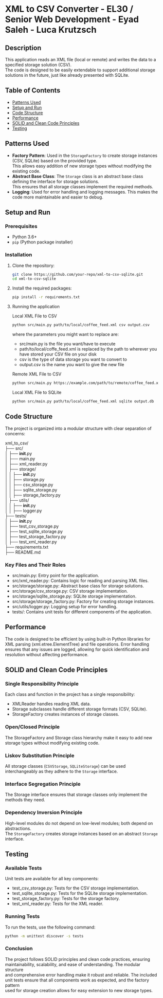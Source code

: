 # XML to CSV Converter - EL30 / Senior Web Development - Eyad Saleh - Luca Krutzsch

## Description

This application reads an XML file (local or remote) and writes the data to a specified storage solution (CSV).  
The code is designed to be easily extendable to support additional storage solutions in the future, just like already presented with SQLite.

## Table of Contents

- [Patterns Used](#patterns-used)
- [Setup and Run](#setup-and-run)
- [Code Structure](#code-structure)
- [Performance](#performance)
- [SOLID and Clean Code Principles](#solid-and-clean-code-principles)
- [Testing](#testing)

## Patterns Used

- **Factory Pattern**: Used in the `StorageFactory` to create storage instances (CSV, SQLite) based on the provided type.  
         This allows easy addition of new storage types without modifying the existing code.  
- **Abstract Base Class**: The `Storage` class is an abstract base class defining the interface for storage solutions.  
         This ensures that all storage classes implement the required methods.
- **Logging**: Used for error handling and logging messages. This makes the code more maintainable and easier to debug.

## Setup and Run

### Prerequisites

- Python 3.6+
- `pip` (Python package installer)

### Installation

1. Clone the repository:

   ```bash
   git clone https://github.com/your-repo/xml-to-csv-sqlite.git
   cd xml-to-csv-sqlite
2. Install the required packages:

   ```bash
   pip install -r requirements.txt
3. Running the application

   Local XML File to CSV

      ```bash
      python src/main.py path/to/local/coffee_feed.xml csv output.csv
      ```
   where the parameters you might want to replace are: 
      - src/main.py is the file you want/have to execute
      - path/to/local/coffe_feed.xml is replaced by the path to wherever you have stored your CSV file on your disk 
      - csv is the type of data storage you want to convert to
      - output.csv is the name you want to give the new file

   Remote XML File to CSV

      ```bash
      python src/main.py https://example.com/path/to/remote/coffee_feed.xml csv output.csv
      ```
   Local XML File to SQLite

      ```bash 
      python src/main.py path/to/local/coffee_feed.xml sqlite output.db
## Code Structure

   The project is organized into a modular structure with clear separation of concerns:

   xml_to_csv/  
   ├── src/  
   │   ├── __init__.py  
   │   ├── main.py  
   │   ├── xml_reader.py  
   │   ├── storage/  
   │   │   ├── __init__.py  
   │   │   ├── storage.py  
   │   │   ├── csv_storage.py  
   │   │   ├── sqlite_storage.py  
   │   │   ├── storage_factory.py  
   │   ├── utils/  
   │   │   ├── __init__.py  
   │   │   ├── logger.py  
   ├── tests/  
   │   ├── __init__.py  
   │   ├── test_csv_storage.py  
   │   ├── test_sqlite_storage.py  
   │   ├── test_storage_factory.py  
   │   ├── test_xml_reader.py  
   ├── requirements.txt  
   ├── README.md  

### Key Files and Their Roles

- src/main.py: Entry point for the application.
- src/xml_reader.py: Contains logic for reading and parsing XML files.
- src/storage/storage.py: Abstract base class for storage solutions.
- src/storage/csv_storage.py: CSV storage implementation.
- src/storage/sqlite_storage.py: SQLite storage implementation.
- src/storage/storage_factory.py: Factory for creating storage instances.
- src/utils/logger.py: Logging setup for error handling.
- tests/: Contains unit tests for different components of the application.

## Performance

The code is designed to be efficient by using built-in Python libraries for   
XML parsing (xml.etree.ElementTree) and file operations. Error handling   
ensures that any issues are logged, allowing for quick identification and   
resolution without affecting performance.

## SOLID and Clean Code Principles

### Single Responsibility Principle

Each class and function in the project has a single responsibility:

- XMLReader handles reading XML data.
- Storage subclasses handle different storage formats (CSV, SQLite).
- StorageFactory creates instances of storage classes.

### Open/Closed Principle

The StorageFactory and Storage class hierarchy make it easy to add new 
storage types without modifying existing code.

### Liskov Substitution Principle

All storage classes (`CSVStorage`, `SQLiteStorage`) can be used interchangeably 
as they adhere to the `Storage` interface.

### Interface Segregation Principle

The Storage interface ensures that storage classes only implement the 
methods they need.

### Dependency Inversion Principle

High-level modules do not depend on low-level modules; both depend on abstractions.   
The `StorageFactory` creates storage instances based on an abstract `Storage` interface.

## Testing

### Available Tests

Unit tests are available for all key components:

- test_csv_storage.py: Tests for the CSV storage implementation.
- test_sqlite_storage.py: Tests for the SQLite storage implementation.
- test_storage_factory.py: Tests for the storage factory.
- test_xml_reader.py: Tests for the XML reader.

### Running Tests

To run the tests, use the following command:

   ```bash 
   python -m unittest discover -s tests
   ```
### Conclusion

The project follows SOLID principles and clean code practices, ensuring  
maintainability, scalability, and ease of understanding. The modular structure  
and comprehensive error handling make it robust and reliable. The included  
unit tests ensure that all components work as expected, and the factory pattern  
used for storage creation allows for easy extension to new storage types.  
